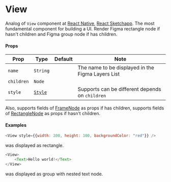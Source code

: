 # View

Analog of `View` component at [React Native](https://facebook.github.io/react-native/docs/view), [React Sketchapp](http://airbnb.io/react-sketchapp/docs/API.html#view).
The most fundamental component for building a UI. 
Render Figma rectangle node if hasn't children and Figma group node if has children.

#### Props

| Prop       | Type     | Default | Note                                              |
| ---------- | -------- | ------- | ------------------------------------------------- |
| `name`     | `String` |         | The name to be displayed in the Figma Layers List |
| `children` | `Node`   |         |                                                   |
| `style`    | [`Style`](/docs/styling.md)   |         | Supports can be different depends on `children`     |

Also, supports fields of [FrameNode](https://www.figma.com/plugin-docs/api/FrameNode/) as props if has children, 
supports fields of [RectangleNode](https://www.figma.com/plugin-docs/api/RectangleNode/) as props if hasn't children.

#### Examples

```javascript
<View style={{width: 200, height: 100, backgroundColor: "red"}} />
```

was displayed as rectangle. 

```javascript
<View>
    <Text>Hello world!</Text>
</View>
```

was displayed as group with nested text node. 
